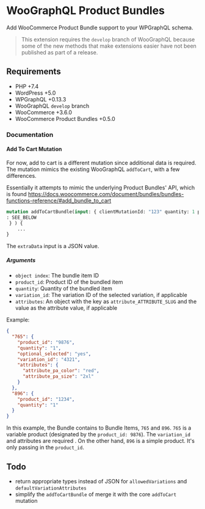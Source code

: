 # WooGraphQL Product Bundles
Add WooCommerce Product Bundle support to your WPGraphQL schema.

> This extension requires the `develop` branch of WooGraphQL because some of the new methods that
> make extensions easier have not been published as part of a release.
 
## Requirements
* PHP +7.4
* WordPress +5.0
* WPGraphQL +0.13.3
* WooGraphQL `develop` branch
* WooCommerce +3.6.0
* WooCommerce Product Bundles +0.5.0

### Documentation

#### Add To Cart Mutation
For now, add to cart is a different mutation since additional data is required. The mutation
 mimics the existing WooGraphQL `addToCart`, with a few differences.
 
 Essentially it attempts to mimic the underlying Product Bundles' API, which is found https://docs.woocommerce.com/document/bundles/bundles-functions-reference/#add_bundle_to_cart

```graphql
mutation addToCartBundle(input: { clientMutationId: "123" quantity: 1 productId: 456789 extraData
: SEE_BELOW
 } ) {
    ...
}
```

The `extraData` input is a JSON value.

##### Arguments
* `object index`: The bundle item ID
* `product_id`: Product ID of the bundled item
* `quantity`: Quantity of the bundled item
* `variation_id`: The variation ID of the selected variation, if applicable
* `attributes`: An object with the key as `attribute_ATTRIBUTE_SLUG` and the value as the
 attribute value, if applicable

Example:
```json
{
  "765": {
    "product_id": "9876",
    "quantity": "1",
    "optional_selected": "yes",
    "variation_id": "4321",
    "attributes": {
      "attribute_pa_color": "red",
      "attribute_pa_size": "2xl"
    } 
  },
  "896": {
    "product_id": "1234",
    "quantity": "1"
  }
}
```

In this example, the Bundle contains to Bundle Items, `765` and `896`. `765` is a variable
 product (designated by the `product_id: 9876`). The `variation_id` and attributes are required
 . On the other hand, `896` is a simple product. It's only passing in the `product_id`.

## Todo
* return appropriate types instead of JSON for `allowedVariations` and `defaultVariationAttributes`
* simplify the `addToCartBundle` of merge it with the core `addToCart` mutation

